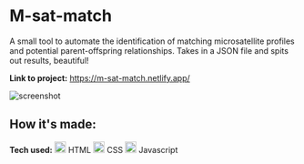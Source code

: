 # M-sat-match
A small tool to automate the identification of matching microsatellite profiles and potential parent-offspring relationships. Takes in a JSON file and spits out results, beautiful!

**Link to project:** https://m-sat-match.netlify.app/

![screenshot](https://m-sat-match.netlify.app/images/M-sat-match-image.jpg)

## How it's made:
**Tech used:** <img height="20" src="https://user-images.githubusercontent.com/25181517/192158954-f88b5814-d510-4564-b285-dff7d6400dad.png" alt="HTML" title="HTML" /> HTML <img height="20" src="https://user-images.githubusercontent.com/25181517/183898674-75a4a1b1-f960-4ea9-abcb-637170a00a75.png" alt="CSS" title="CSS" /> CSS <img height="20" src="https://user-images.githubusercontent.com/25181517/117447155-6a868a00-af3d-11eb-9cfe-245df15c9f3f.png" alt="JavaScript" title="JavaScript" /> Javascript
